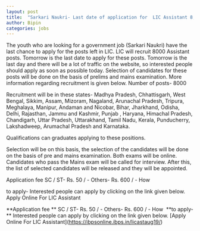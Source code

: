 ```yaml
---
layout: post
title:  "Sarkari Naukri- Last date of application for  LIC Assistant 8,000 posts is tomorrow, apply"
author: Bipin
categories: jobs
---
```

The youth who are looking for a government job (Sarkari Naukri) have the last chance to apply for the posts left in LIC. LIC will recruit 8000 Assistant posts. Tomorrow is the last date to apply for these posts. Tomorrow is the last day and there will be a lot of traffic on the website, so interested people should apply as soon as possible today. Selection of candidates for these posts will be done on the basis of prelims and mains examination. More information regarding recruitment is given below. 
Number of posts-
8000 

Recruitment will be in these states-
Madhya Pradesh, Chhattisgarh, West Bengal, Sikkim, Assam, Mizoram, Nagaland, Arunachal Pradesh, Tripura, Meghalaya, Manipur, Andaman and Nicobar, Bihar, Jharkhand, Odisha, Delhi, Rajasthan, Jammu and Kashmir, Punjab , Haryana, Himachal Pradesh, Chandigarh, Uttar Pradesh, Uttarakhand, Tamil Nadu, Kerala, Punducherry, Lakshadweep, Arumachal Pradesh and Karnataka.

Qualifications 
can graduates applying to these positions. 

Selection will be on this basis, the selection of the
candidates will be done on the basis of pre and mains examination. Both exams will be online. Candidates who pass the Mains exam will be called for interview. After this, the list of selected candidates will be released and they will be appointed. 

Application fee 
SC / ST- Rs. 50 / -
Others- Rs.  600 / - How 

to apply-
Interested people can apply by clicking on the link given below.
Apply Online For LIC Assistant

\*\*Application fee \*\* SC / ST- Rs. 50 / - Others- Rs. 600 / - How  \*\*to apply-\*\* Interested people can apply by clicking on the link given below. \[Apply Online For LIC Assistant\](https://ibpsonline.ibps.in/licastaug19/)